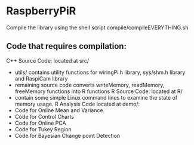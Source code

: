 # RaspberryPiR

Compile the library using the shell script compile/compileEVERYTHING.sh

## Code that requires compilation:
C++ Source Code: located at src/
- utils/ contains utility functions for wiringPi.h library, sys/shm.h library and RaspiCam library
- remaining source code converts writeMemory, readMemory, freeMemory functions into R functions
R Source Code: located at R/
- contain some simple Linux command lines to examine the state of memory usage.
R Analysis Code located at demo/:
- Code for Online Mean and Variance
- Code for Control Charts
- Code for Online PCA
- Code for Tukey Region
- Code for Bayesian Change point Detection

